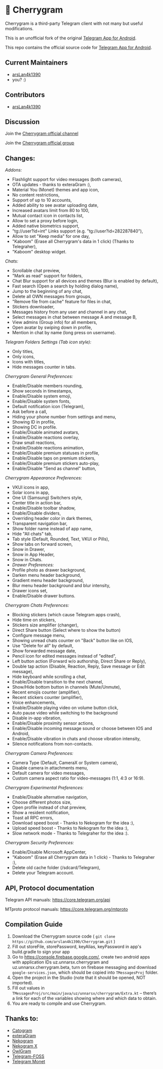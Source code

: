# 🍒 Cherrygram

Cherrygram is a third-party Telegram client with not many but useful modifications.

This is an unofficial fork of the original [Telegram App for Android](https://github.com/DrKLO/Telegram).

This repo contains the official source code for [Telegram App for Android](https://play.google.com/store/apps/details?id=org.telegram.messenger).

## Current Maintainers

- [arsLan4k1390](https://github.com/arsLan4k1390)
- you? :)

## Contributors

- [arsLan4k1390](https://github.com/arsLan4k1390)


## Discussion

Join the [Cherrygram official channel](https://t.me/Cherry_gram)

Join the [Cherrygram official group](https://t.me/CherrygramSupport)

## Changes:

*Addons:*
- Flashlight support for video messages (both cameras),
- OTA updates - thanks to exteraGram :),
- Material You (Monet) themes and app icon,
- No content restrictions,
- Support of up to 10 accounts,
- Added ability to see avatar uploading date,
- Increased avatars limit from 80 to 100,
- Mutual contact icon in contacts list,
- Allow to set a proxy before login,
- Added native biometrics support,
- "tg://user?id=int" Links support (e.g. "tg://user?id=282287840"),
- Allow to set "Keep media" for one day,
- "Kaboom" (Erase all Cherrygram's data in 1 click) (Thanks to Telegraher),
- "Kaboom" desktop widget.

*Chats:*
- Scrollable chat preview,
- "Mark as read" support for folders,
- Chat Blur support for all devices and themes (Blur is enabled by default),
- Fast search (Open a search by holding dialog name),
- Jump to the beginning of any chat,
- Delete all OWN messages from groups,
- "Remove file from cache" feature for files in chat,
- Stickers downloader,
- Messages history from any user and channel in any chat,
- Select messages in chat between message A and message B,
- View admins (Group info) for all members,
- Open avatar by swiping down in profile,
- Mention in chat by name (long press on username).

*Telegram Folders Settings (Tab icon style):*
- Only titles,
- Only icons,
- Icons with titles,
- Hide messages counter in tabs.

*Cherrygram General Preferences:*
- Enable/Disable members rounding,
- Show seconds in timestamps,
- Enable/Disable system emoji,
- Enable/Disable system fonts,
- Default notification icon (Telegram),
- Ask before a call,
- Hiding your phone number from settings and menu,
- Showing ID in profile,
- Showing DC in profile.
- Enable/Disable animated avatars,
- Enable/Disable reactions overlay,
- Draw small reactions,
- Enable/Disable reactions animation,
- Enable/Disable premium statuses in profile,
- Enable/Disable taps on premium stickers,
- Enable/Disable premium stickers auto-play,
- Enable/Disable "Send as channel" button,

*Cherrygram Appearance Preferences:*
- VKUI icons in app,
- Solar icons in app,
- One UI (Samsung) Switchers style,
- Center title in action bar,
- Enable/Disable toolbar shadow,
- Enable/Disable dividers,
- Overriding header color in dark themes,
- Transparent navigation bar,
- Show folder name instead of app name,
- Hide "All chats" tab,
- Tab style (Default, Rounded, Text, VKUI or Pills),
- Show tabs on forward screen,
- Snow in Drawer,
- Snow in App Header,
- Snow in Chats.
-   *Drawer Preferences:*
- Profile photo as drawer background,
- Darken menu header background,
- Gradient menu header background,
- Blur menu header background and blur intensity,
- Drawer icons set,
- Enable/Disable drawer buttons.

*Cherrygram Chats Preferences:*
- Blocking stickers (which cause Telegram apps crash),
- Hide time on stickers,
- Stickers size amplifier (changer),
- Direct Share button (Select where to show the button)
- Configure message menu,
- Showing unread chats counter on "Back" button like on IOS,
- Use "Delete for all" by default,
- Show forwarded message date,
- Pencil icon for edited messages instead of "edited",
- Left button action (Forward w/o authorship, Direct Share or Reply),
- Double tap action (Disable, Reaction, Reply, Save message or Edit message),
- Hide keyboard while scrolling a chat,
- Enable/Disable transition to the next channel,
- Show/Hide bottom button in channels (Mute/Unmute),
- Recent emojis counter (amplifier),
- Recent stickers counter (amplifier),
- Voice enhancements,
- Enable/Disable playing video on volume button click,
- Auto pause video while switching to the background
- Disable in-app vibration,
- Enable/Disable proximity sensor actions,
- Enable/Disable incoming message sound or choose between IOS and Android,
- Enable/Disable vibration in chats and choose vibration intensity,
- Silence notifications from non-contacts.

*Cherrygram Camera Preferences:*
- Camera Type (Default, CameraX or System camera),
- Disable camera in attachments menu,
- Default camera for video messages,
- Custom camera aspect ratio for video-messages (1:1, 4:3 or 16:9).

*Cherrygram Experimental Preferences:*
- Enable/Disable alternative navigation,
- Choose different photos size,
- Open profile instead of chat preview,
- Show a resident notification,
- Toast all RPC errors,
- Download speed boost - Thanks to Nekogram for the idea :),
- Upload speed boost - Thanks to Nekogram for the idea :),
- Slow network mode - Thanks to Telegraher for the idea :).

*Cherrygram Security Preferences:*
- Enable/Disable Microsoft AppCenter,
- "Kaboom" (Erase all Cherrygram data in 1 click) - Thanks to Telegraher :),
- Delete old cache folder (/sdcard/Telegram),
- Delete your Telegram account.

## API, Protocol documentation

Telegram API manuals: https://core.telegram.org/api

MTproto protocol manuals: https://core.telegram.org/mtproto


## Compilation Guide

1. Download the Cherrygram source code ( `git clone https://github.com/arslan4k1390/Cherrygram.git` )
1. Fill out storeFile, storePassword, keyAlias, keyPassword in app's build.gradle to sign your app
1. Go to https://console.firebase.google.com/, create two android apps with application IDs uz.unnarsx.cherrygram and uz.unnarsx.cherrygram.beta, turn on firebase messaging and download `google-services.json`, which should be copied into `TMessagesProj` folder.
1. Open the project in the Studio (note that it should be opened, NOT imported).
1. Fill out values in `TMessagesProj/src/main/java/uz/unnarsx/cherrygram/Extra.kt` – there’s a link for each of the variables showing where and which data to obtain.
1. You are ready to compile and use Cherrygram.


## Thanks to:
- [Catogram](https://github.com/Catogram/Catogram)
- [exteraGram](https://github.com/exteraSquad/exteraGram)
- [Nekogram](https://gitlab.com/Nekogram/Nekogram)
- [Nekogram X](https://github.com/NekoX-Dev/NekoX)
- [OwlGram](https://github.com/OwlGramDev/OwlGram)
- [Telegram-FOSS](https://github.com/Telegram-FOSS-Team/Telegram-FOSS)
- [Telegram Monet](https://github.com/c3r5b8/Telegram-Monet)
